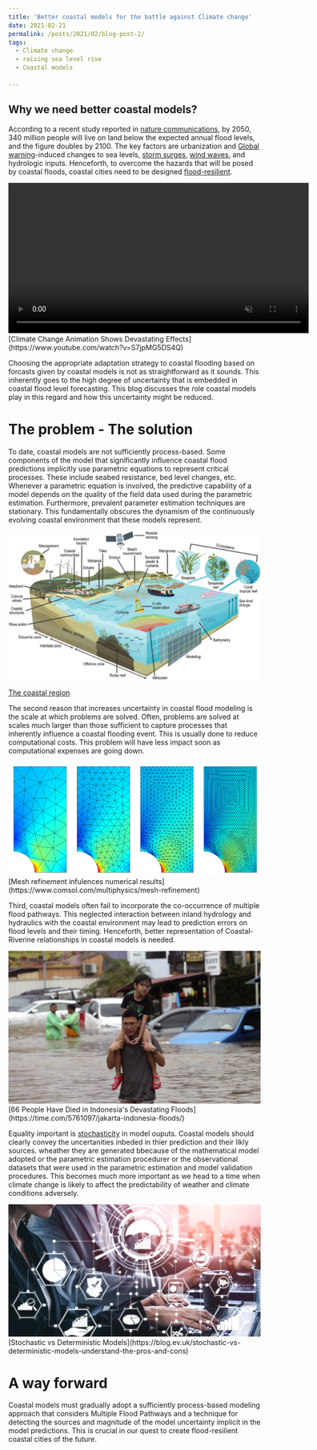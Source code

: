 ```yaml
---
title: 'Better coastal models for the battle against Climate change'
date: 2021-02-21
permalink: /posts/2021/02/blog-post-2/
tags:
  - Climate change  
  - raising sea level rise 
  - Coastal models 
  
---
```

Why we need better coastal models?
--------
According to a recent study reported in [nature communications](https://www.nature.com/articles/s41467-018-04692-w), by 2050, 340 million people will live on land below the expected annual flood levels, and the figure doubles by 2100. The key factors are urbanization and [Global warning](https://climate.nasa.gov/resources/global-warming-vs-climate-change/)-induced changes to  sea levels, [storm surges](https://en.wikipedia.org/wiki/Storm_surge), [wind waves](https://en.wikipedia.org/wiki/Wind_wave#:~:text=In%20fluid%20dynamics%2C%20a%20wind,is%20known%20as%20the%20fetch.), and hydrologic inputs. Henceforth, to overcome the hazards that will be posed by coastal floods, coastal cities need to be designed [flood-resilient](https://royalsocietypublishing.org/doi/10.1098/rsta.2019.0212).

<html>
  <head>
    <title>Center an Image using text align center</title>
    <style>
      .img-container {
        text-align: center;
        display: block;
      }
    </style>
  </head>
  <body>
    <span class="img-container">
          <video height="300" controls muted>          
               <source src="/images/Climate_Change.mp4" type="video/mp4">
               <source src="/images/Climate_Change.mp4" type="video/ogg"> 
          </video>  
   </span>
  </body>
</html>
[Climate Change Animation Shows Devastating Effects](https://www.youtube.com/watch?v=S7jpMG5DS4Q)

Choosing the appropriate adaptation strategy to coastal flooding based on forcasts given by coastal models is not as straightforward as it sounds. This inherently goes to the high degree of uncertainty that is embedded in coastal flood level forecasting. This blog discusses the role coastal models play in this regard and how this uncertainty might be reduced.


The problem - The solution
======

To date, coastal models are not sufficiently process-based. Some components of the model that significantly influence coastal flood predictions implicitly use parametric equations to represent critical processes. These include seabed resistance, bed level changes, etc. Whenever a parametric equation is involved, the predictive capability of a model depends on the quality of the field data used during the parametric estimation. Furthermore, prevalent parameter estimation techniques are stationary. This fundamentally obscures the dynamism of the continuously evolving coastal environment that these models represent.
<html>
  <head>
    <title>Center an Image using text align center</title>
    <style>
      .img-container {
        text-align: center;
        display: block;
        margin-left: auto;
        margin-right: auto;
        background:none;
        border:none;  
        box-shadow:none;
        width: 100%;  
      }
    </style>
  </head>
  <body>
    <span class="img-container"> <!-- Inline parent element -->
      <img src="/images/blgpst_2/coastal.jpg" alt="" class="center">
    </span>
  </body>
</html>


[The coastal region](https://www.frontiersin.org/articles/10.3389/fmars.2021.645797/full)

The second reason that increases uncertainty in coastal flood modeling is the scale at which problems are solved. Often, problems are solved at scales much larger than those sufficient to capture processes that inherently influence a coastal flooding event. This is usually done to reduce computational costs. This problem will have less impact soon as computational expenses are going down.


<html>
  <head>
    <title>Center an Image using text align center</title>
    <style>
      .img-container {
        text-align: center;
        display: block;
        margin-left: auto;
        margin-right: auto;
        background:none;
        border:none;  
        box-shadow:none;
        width: 100%;  
      }
    </style>
  </head>
  <body>
    <span class="img-container"> <!-- Inline parent element -->
      <img src="/images/blgpst_2/coastal_2.jpg" alt="" class="center">
    </span>
  </body>
</html>
[Mesh refinement infulences numerical results](https://www.comsol.com/multiphysics/mesh-refinement)

Third, coastal models often fail to incorporate the co-occurrence of multiple flood pathways. This neglected interaction between inland hydrology and hydraulics with the coastal environment may lead to prediction errors on flood levels and their timing. Henceforth, better representation of Coastal‐Riverine relationships in coastal models is needed.

<html>
  <head>
    <title>Center an Image using text align center</title>
    <style>
      .img-container {
        text-align: center;
        display: block;
        margin-left: auto;
        margin-right: auto;
        background:none;
        border:none;  
        box-shadow:none;
        width: 100%;  
      }
    </style>
  </head>
  <body>
    <span class="img-container"> <!-- Inline parent element -->
      <img src="/images/blgpst_2/coastal_3.jpg" alt="" class="center">
    </span>
  </body>
</html>
[66 People Have Died in Indonesia's Devastating Floods](https://time.com/5761097/jakarta-indonesia-floods/)



Equality important is [stochasticity](https://en.wikipedia.org/wiki/Stochastic) in model ouputs. Coastal models should clearly convey the uncertanities inbeded in thier prediction and their likly sources. wheather they are generated bbecause of the mathematical model adopted or the parametric estimation procedurer or the observational datasets that were used in the parametric estimation and model validation procedures. This becomes much more important as we head to a time when climate change is likely to affect the predictability of weather and climate conditions adversely.

<html>
  <head>
    <title>Center an Image using text align center</title>
    <style>
      .img-container {
        text-align: center;
        display: block;
        margin-left: auto;
        margin-right: auto;
        background:none;
        border:none;  
        box-shadow:none;
        width: 100%;  
      }
    </style>
  </head>
  <body>
    <span class="img-container"> <!-- Inline parent element -->
      <img src="/images/blgpst_2/coastal_4.png" alt="" class="center">
    </span>
  </body>
</html>
[Stochastic vs Deterministic Models](https://blog.ev.uk/stochastic-vs-deterministic-models-understand-the-pros-and-cons)



A way forward
======
Coastal models must gradually adopt a sufficiently process-based modeling approach that considers Multiple Flood Pathways and a technique for detecting the sources and magnitude of the model uncertainty implicit in the model predictions. This is crucial in our quest to create flood-resilient coastal cities of the future.
